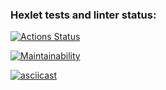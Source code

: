 ### Hexlet tests and linter status:
[![Actions Status](https://github.com/RossJeanCarter/frontend-project-44/workflows/hexlet-check/badge.svg)](https://github.com/RossJeanCarter/frontend-project-44/actions)

[![Maintainability](https://api.codeclimate.com/v1/badges/24d04c2cb6606b062a5a/maintainability)](https://codeclimate.com/github/RossJeanCarter/frontend-project-44/maintainability)

[![asciicast](https://asciinema.org/a/ZPeYoraDGyLahsHzUVBI15qHf.svg)](https://asciinema.org/a/ZPeYoraDGyLahsHzUVBI15qHf)